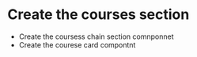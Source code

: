 # Create the courses section  
 - Create the coursess chain section  comnponnet 
 - Create the courese card compontnt
